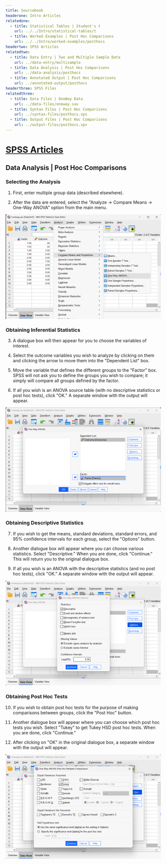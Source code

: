 ```yaml
---
title: Sourcebook
headerone: Intro Articles
relatedone:
  - title: Statistical Tables | Student's t
    url: ../../Intro/statistical-tables/t
  - title: Worked Examples | Post Hoc Comparisons
    url: ../../Intro/worked-examples/posthocs
headertwo: SPSS Articles
relatedtwo:
  - title: Data Entry | Two and Multiple Sample Data
    url: ../data-entry/multisample
  - title: Data Analysis | Post Hoc Comparisons
    url: ../data-analysis/posthocs
  - title: Annotated Output | Post Hoc Comparisons
    url: ../annotated-output/posthocs
headerthree: SPSS Files
relatedthree:
  - title: Data Files | OneWay Data
    url: ../data-files/oneway.sav
  - title: Syntax Files | Post Hoc Comparisons
    url: ../syntax-files/posthocs.sps
  - title: Output Files | Post Hoc Comparisons
    url: ../output-files/posthocs.spv
---
```


# [SPSS Articles](../index.md)

## Data Analysis | Post Hoc Comparisons

### Selecting the Analysis

1. First, enter multiple group data (described elsewhere).

2. After the data are entered, select the "Analyze → Compare Means → One-Way ANOVA" option from the main menu.

<p align="center"><kbd><img src="posthocs1.png"></kbd></p>

### Obtaining Inferential Statistics
 
3. A dialogue box will then appear for you to choose the variables of interest. 

4. Select the outcome variables you wish to analyze by clicking on them and clicking the arrow to move them into the "Dependent List" box.

5. Move the variable that defines the different groups to the "Factor" box. SPSS will not ask you to define the groups you wish to compare; it simply will compare all groups defined by the factor. 

6. If all you wish is an ANOVA source table (with no descriptive statistics or post hoc tests), click "OK." A separate window with the output will appear.

<p align="center"><kbd><img src="posthocs2.png"></kbd></p>

### Obtaining Descriptive Statistics

7. If you wish to get the means, standard deviations, standard errors, and 95%  confidence intervals for each group, select the "Options" button.

 8. Another dialogue box will appear where you can choose various statistics. Select "Descriptive." When you are done, click "Continue." This will return you to the  original dialogue box. 

 9. If all you wish is an ANOVA with the descriptive  statistics (and no post hoc tests), click "OK." A separate window with the output will appear.

<p align="center"><kbd><img src="posthocs3.png"></kbd></p>

### Obtaining Post Hoc Tests

10. If you wish to obtain post hoc tests for the purpose of making comparisons between  groups, click the "Post Hoc" button.

11. Another dialogue box will appear where you can choose which post hoc tests you wish. Select "Tukey" to get Tukey HSD post hoc tests. When you are done, click "Continue."

12. After clicking on "OK" in the original dialogue box, a separate window with the output will appear.

<p align="center"><kbd><img src="posthocs4.png"></kbd></p>
